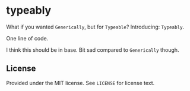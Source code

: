 # typeably
What if you wanted `Generically`, but for `Typeable`? Introducing: `Typeably`.

One line of code.

I think this should be in base. Bit sad compared to `Generically` though.

## License
Provided under the MIT license. See `LICENSE` for license text.
